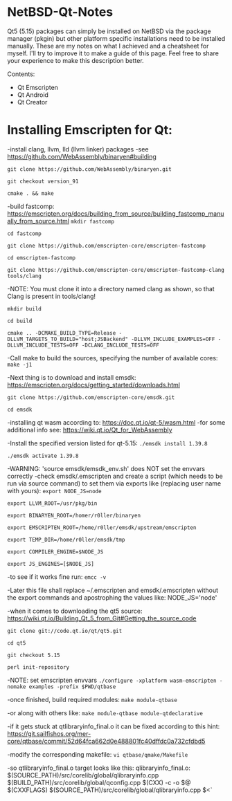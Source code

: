 # NetBSD-Qt-Notes

Qt5 (5.15) packages can simply be installed on NetBSD via the package manager (pkgin) but other platform specific installations need to be installed manually. These are my notes on what I achieved and a cheatsheet for myself. I'll try to improve it to make a guide of this page. Feel free to share your experience to make this description better.

Contents:
* Qt Emscripten
* Qt Android
* Qt Creator

# Installing Emscripten for Qt:

-install clang, llvm, lld (llvm linker) packages
-see https://github.com/WebAssembly/binaryen#building

`git clone https://github.com/WebAssembly/binaryen.git`

`git checkout version_91`

`cmake . && make`

-build fastcomp: https://emscripten.org/docs/building_from_source/building_fastcomp_manually_from_source.html
`mkdir fastcomp`

`cd fastcomp`

`git clone https://github.com/emscripten-core/emscripten-fastcomp`

`cd emscripten-fastcomp`

`git clone https://github.com/emscripten-core/emscripten-fastcomp-clang tools/clang`

-NOTE: You must clone it into a directory named clang as shown, so that Clang is present in tools/clang!

`mkdir build`

`cd build`

`cmake .. -DCMAKE_BUILD_TYPE=Release -DLLVM_TARGETS_TO_BUILD="host;JSBackend" -DLLVM_INCLUDE_EXAMPLES=OFF -DLLVM_INCLUDE_TESTS=OFF -DCLANG_INCLUDE_TESTS=OFF`

-Call make to build the sources, specifying the number of available cores:
`make -j1`

-Next thing is to download and install emsdk: https://emscripten.org/docs/getting_started/downloads.html

`git clone https://github.com/emscripten-core/emsdk.git`

`cd emsdk`

-installing qt wasm according to: https://doc.qt.io/qt-5/wasm.html
-for some additional info see: https://wiki.qt.io/Qt_for_WebAssembly

-Install the specified version listed for qt-5.15:
`./emsdk install 1.39.8`

`./emsdk activate 1.39.8`

-WARNING: 'source emsdk/emsdk_env.sh' does NOT set the envvars correctly
-check emsdk/.emscripten and create a script (which needs to be run via source command) to set them via exports like (replacing user name with yours):
`export NODE_JS=node`

`export LLVM_ROOT=/usr/pkg/bin`

`export BINARYEN_ROOT=/homer/r0ller/binaryen`

`export EMSCRIPTEN_ROOT=/home/r0ller/emsdk/upstream/emscripten`

`export TEMP_DIR=/home/r0ller/emsdk/tmp`

`export COMPILER_ENGINE=$NODE_JS`

`export JS_ENGINES=[$NODE_JS]`

-to see if it works fine run:
`emcc -v`

-Later this file shall replace ~/.emscripten and emsdk/.emscripten without the export commands and apostrophing the values like: NODE_JS='node'

-when it comes to downloading the qt5 source: https://wiki.qt.io/Building_Qt_5_from_Git#Getting_the_source_code

`git clone git://code.qt.io/qt/qt5.git`

`cd qt5`

`git checkout 5.15`

`perl init-repository`

-NOTE: set emscripten envvars
`./configure -xplatform wasm-emscripten -nomake examples -prefix $PWD/qtbase`

-once finished, build required modules:
`make module-qtbase`

-or along with others like:
`make module-qtbase module-qtdeclarative`

-if it gets stuck at qtlibraryinfo_final.o it can be fixed according to this hint: https://git.sailfishos.org/mer-core/qtbase/commit/52d64fca662d0e488801fc40dffdc0a732cfdbd5

-modify the corresponding makefile:
`vi qtbase/qmake/Makefile`

-so qtlibraryinfo_final.o target looks like this:
qlibraryinfo_final.o: $(SOURCE_PATH)/src/corelib/global/qlibraryinfo.cpp $(BUILD_PATH)/src/corelib/global/qconfig.cpp	$(CXX) -c -o $@ $(CXXFLAGS) $(SOURCE_PATH)/src/corelib/global/qlibraryinfo.cpp $<`

